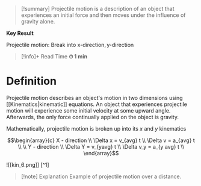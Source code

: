 
> [!summary]
Projectile motion is a description of an object that experiences an initial force and then moves under the influence of gravity alone.
> 
**Key Result**
> 
Projectile motion:
Break into $\text{x-direction},\text{y-direction}$

>[!info]+ Read Time
**⏱ 1 min**

# Definition
Projectile motion describes an object's motion in two dimensions using [[Kinematics|kinematic]] equations. An object that experiences projectile motion will experience some initial velocity at some upward angle. Afterwards, the only force continually applied on the object is gravity.

Mathematically, projectile motion is broken up into its $x$ and $y$ kinematics

$$\begin{array}{c}
X - direction \\ 
\Delta x = v_{avg} t \\ 
\Delta v = a_{avg} t \\ 
\\
Y - direction \\ 
\Delta Y = v_{yavg} t \\ 
\Delta v_y = a_{y avg} t \\ 
\end{array}$$

![[kin_6.png]]
[^1]
>[!note] Explanation
Example of projectile motion over a distance. 
